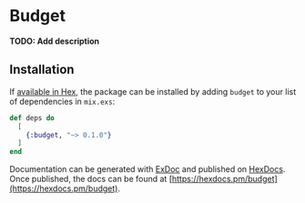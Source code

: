 # Budget

**TODO: Add description**

## Installation

If [available in Hex](https://hex.pm/docs/publish), the package can be installed
by adding `budget` to your list of dependencies in `mix.exs`:

```elixir
def deps do
  [
    {:budget, "~> 0.1.0"}
  ]
end
```

Documentation can be generated with [ExDoc](https://github.com/elixir-lang/ex_doc)
and published on [HexDocs](https://hexdocs.pm). Once published, the docs can
be found at [https://hexdocs.pm/budget](https://hexdocs.pm/budget).

